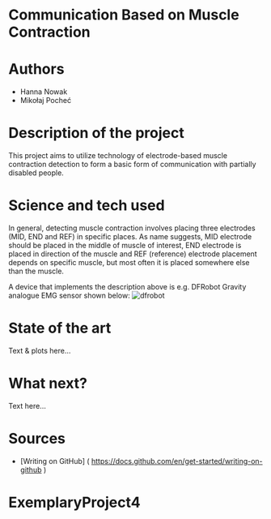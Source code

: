 # Communication Based on Muscle Contraction
# Authors 
- Hanna Nowak
- Mikołaj Pocheć
# Description of the project 
This project aims to utilize technology of electrode-based muscle contraction detection to form a basic form of communication with partially disabled people.
# Science and tech used 
In general, detecting muscle contraction involves placing three electrodes (MID, END and REF) in specific places. As name suggests, MID electrode should be placed in the middle of muscle of interest, END electrode is placed in direction of the muscle and REF (reference) electrode placement depends on specific muscle, but most often it is placed somewhere else than the muscle.

A device that implements the description above is e.g. DFRobot Gravity analogue EMG sensor shown below:
![dfrobot](https://github.com/ComplexityGarage/ExemplaryProject4/assets/86022023/78845ea4-7286-4cdb-b9a1-3f83f1af4bf9)
# State of the art 
Text & plots here... 
# What next?
Text here... 
# Sources 
- [Writing on GitHub] ( https://docs.github.com/en/get-started/writing-on-github ) 
# ExemplaryProject4
